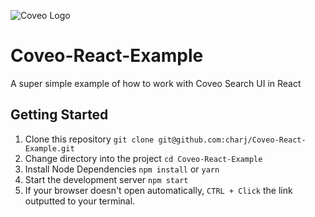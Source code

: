 ![Coveo Logo](https://www.coveo.com/-/media/library/images/logos/coveo/coveo-logo-ogimage.png)

# Coveo-React-Example
A super simple example of how to work with Coveo Search UI in React

## Getting Started

 1. Clone this repository
	 `git clone git@github.com:charj/Coveo-React-Example.git`
 2. Change directory into the project
	`cd Coveo-React-Example`
 3.  Install Node Dependencies
	`npm install` or `yarn`
 4. Start the development server
	 `npm start`
 5. If your browser doesn't open automatically, `CTRL + Click` the link outputted to your terminal.
